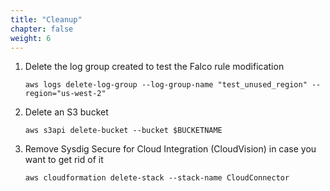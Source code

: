 ```yaml
---
title: "Cleanup"
chapter: false
weight: 6
---
```


1. Delete the log group created to test the Falco rule modification

    ```
    aws logs delete-log-group --log-group-name "test_unused_region" --region="us-west-2"
    ```

1. Delete an S3 bucket

    ```
    aws s3api delete-bucket --bucket $BUCKETNAME
    ```

1. Remove Sysdig Secure for Cloud Integration (CloudVision) in case you want to get rid of it

    ```
    aws cloudformation delete-stack --stack-name CloudConnector
    ```
